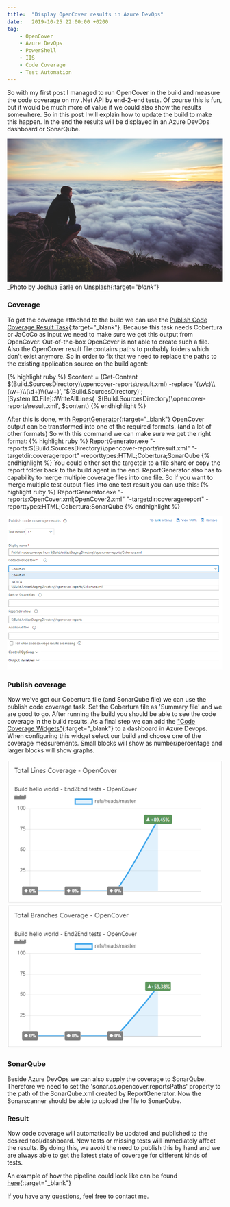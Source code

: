 ```yaml
---
title:  "Display OpenCover results in Azure DevOps"
date:   2019-10-25 22:00:00 +0200
tag: 
    - OpenCover
    - Azure DevOps
    - PowerShell
    - IIS
    - Code Coverage
    - Test Automation
---
```


So with my first post I managed to run OpenCover in the build and measure the code coverage on my .Net API by end-2-end tests. Of course this is fun, but it would be much more of value if we could also show the results somewhere. So in this post I will explain how to update the build to make this happen. In the end the results will be displayed in an Azure DevOps dashboard or SonarQube.

![picture](/assets/20191025/joshua-earle-Dwheufds6kQ-unsplash.jpg)
_Photo by Joshua Earle on [Unsplash](https://unsplash.com/photos/Dwheufds6kQ){:target="_blank"}_

### Coverage
To get the coverage attached to the build we can use the [Publish Code Coverage Result Task](https://docs.microsoft.com/en-us/azure/devops/pipelines/tasks/test/publish-code-coverage-results?view=azure-devops){:target="_blank"}. Because this task needs Cobertura or JaCoCo as input we need to make sure we get this output from OpenCover. Out-of-the-box OpenCover is not able to create such a file. 
Also the OpenCover result file contains paths to probably folders which don't exist anymore. So in order to fix that we need to replace the paths to the existing application source on the build agent:

{% highlight ruby %}
$content = (Get-Content $(Build.SourcesDirectory)\opencover-reports\result.xml) -replace '(\w\:)\\(\w+)\\(\d+)\\(\w+)', '$(Build.SourcesDirectory)'; 
[System.IO.File]::WriteAllLines( '$(Build.SourcesDirectory)\opencover-reports\result.xml', $content)
{% endhighlight %}

After this is done, with [ReportGenerator](https://github.com/danielpalme/ReportGenerator){:target="_blank"} OpenCover output can be transformed into one of the required formats. (and a lot of other formats) So with this command we can make sure we get the right format:
{% highlight ruby %}
ReportGenerator.exe "-reports:$(Build.SourcesDirectory)\opencover-reports\result.xml" "-targetdir:coveragereport" -reporttypes:HTML;Cobertura;SonarQube
{% endhighlight %}
You could either set the targetdir to a file share or copy the report folder back to the build agent in the end.
ReportGenerator also has to capability to merge multiple coverage files into one file. So if you want to merge multiple test output files into one test result you can use this:
{% highlight ruby %}
ReportGenerator.exe "-reports:OpenCover.xml;OpenCover2.xml" "-targetdir:coveragereport" -reporttypes:HTML;Cobertura;SonarQube
{% endhighlight %}

![Publish Code Coverage Result Task](/assets/20191025/task.png)

### Publish coverage
Now we've got our Cobertura file (and SonarQube file) we can use the publish code coverage task. Set the Cobertura file as 'Summary file' and we are good to go. After running the build you should be able to see the code coverage in the build results. As a final step we can add the ["Code Coverage Widgets"](
https://marketplace.visualstudio.com/items?itemName=shanebdavis.code-coverage-dashboard-widgets){:target="_blank"} to a dashboard in Azure Devops. When configuring this widget select our build and choose one of the coverage measurements. Small blocks will show as number/percentage and larger blocks will show graphs.

![Code Coverage Widgets](/assets/20191025/graphs.png)

### SonarQube
Beside Azure DevOps we can also supply the coverage to SonarQube. Therefore we need to set the 'sonar.cs.opencover.reportsPaths' property to the path of the SonarQube.xml created by ReportGenerator. Now the Sonarscanner should be able to upload the file to SonarQube.

### Result
Now code coverage will automatically be updated and published to the desired tool/dashboard. New tests or missing tests will immediately affect the results. By doing this, we avoid the need to publish this by hand and we are always able to get the latest state of coverage for different kinds of tests. 

An example of how the pipeline could look like can be found [here](https://github.com/NielsNijveldt/OpenCover-Scripts/blob/master/pipeline-example.yml){:target="_blank"}

If you have any questions, feel free to contact me.